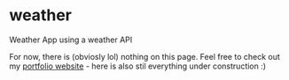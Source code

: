 # weather
Weather App using a weather API

For now, there is (obviosly lol) nothing on this page. Feel free to check out my [portfolio website](https://sebastian-sonne.com) - here is also stil everything under construction :)
